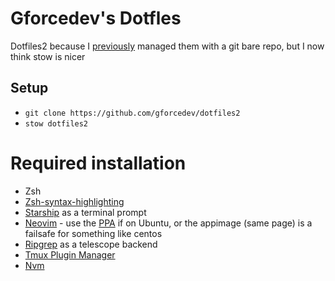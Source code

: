 # Gforcedev's Dotfles
Dotfiles2 because I [previously](https://github.com/gforcedev/dotfiles) managed them with a git bare repo, but I now think stow is nicer
## Setup
- `git clone https://github.com/gforcedev/dotfiles2`
- `stow dotfiles2`

# Required installation
 - Zsh
 - [Zsh-syntax-highlighting](https://github.com/zsh-users/zsh-syntax-highlighting)
 - [Starship](https://starship.rs/) as a terminal prompt
 - [Neovim](https://neovim.io/) - use the [PPA](https://github.com/neovim/neovim/wiki/Installing-Neovim#ubuntu) if on Ubuntu, or the appimage (same page) is a failsafe for something like centos
 - [Ripgrep](https://github.com/BurntSushi/ripgrep) as a telescope backend
 - [Tmux Plugin Manager](https://github.com/tmux-plugins/tpm)
 - [Nvm](https://github.com/nvm-sh/nvm)
